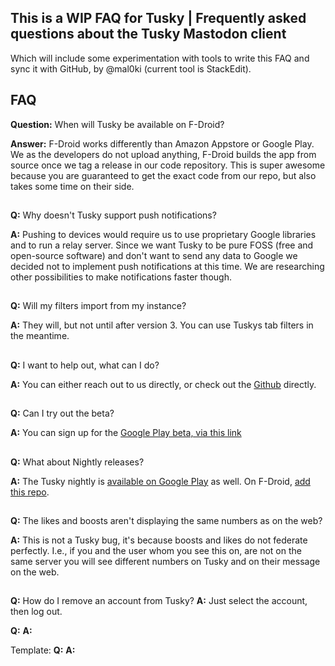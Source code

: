 ## This is a WIP FAQ for Tusky | Frequently asked questions about the Tusky Mastodon client

Which will include some experimentation with tools to write this FAQ and sync it with GitHub, by @mal0ki (current tool is StackEdit).

## FAQ
**Question:** When will Tusky be available on F-Droid?

**Answer:** F-Droid works differently than Amazon Appstore or Google Play. We as the developers do not upload anything, F-Droid builds the app from source once we tag a release in our code repository. This is super awesome because you are guaranteed to get the exact code from our repo, but also takes some time on their side.

##
**Q:** Why doesn't Tusky support push notifications?

**A:** Pushing to devices would require us to use proprietary Google libraries and to run a relay server. Since we want Tusky to be pure FOSS (free and open-source software) and don't want to send any data to Google we decided not to implement push notifications at this time. We are researching other possibilities to make notifications faster though.
##

**Q:** Will my filters import from my instance?

**A:** They will, but not until after version 3. You can use Tuskys tab filters in the meantime.
##

**Q:** I want to help out, what can I do?

**A:** You can either reach out to us directly, or check out the [Github](https://github.com/tuskyapp/Tusky) directly.
##

 **Q:** Can I try out the beta? 

 **A:** You can sign up for the [Google Play beta, via this link](https://play.google.com/store/apps/details?id=com.keylesspalace.tusky)
##

**Q:** What about Nightly releases?

**A:** The Tusky nightly is [available on Google Play](https://play.google.com/store/apps/details?id=com.keylesspalace.tusky.test) as well. On F-Droid, [add this repo](https://releases.nailyk.fr/repo/).
##

**Q:** The likes and boosts aren't displaying the same numbers as on the web?

**A:** This is not a Tusky bug, it's because boosts and likes do not federate perfectly. I.e., if you and the user whom you see this on, are not on the same server you will see different numbers on Tusky and on their message on the web.
##
**Q:** How do I remove an account from Tusky?
**A:** Just select the account, then log out.

**Q:**
**A:**

Template:
**Q:**
**A:**

<!--stackedit_data:
eyJoaXN0b3J5IjpbLTE0ODQ3NTQ1NSwtMzUwODUwNTM5LC0yMT
A3OTM0MTgsLTc1MjI0NTIwMywtMTgyNzMyMjcyOV19
-->
